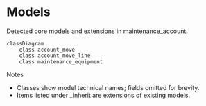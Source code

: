 # Models

Detected core models and extensions in maintenance_account.

```mermaid
classDiagram
    class account_move
    class account_move_line
    class maintenance_equipment
```

Notes
- Classes show model technical names; fields omitted for brevity.
- Items listed under _inherit are extensions of existing models.
